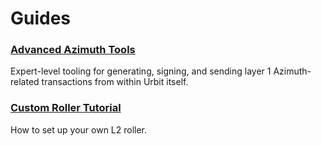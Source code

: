 # Guides

### [Advanced Azimuth Tools](system/identity/guides/advanced-azimuth-tools)

Expert-level tooling for generating, signing, and sending layer 1 Azimuth-related transactions from within Urbit itself.

### [Custom Roller Tutorial](system/identity/guides/roller-tutorial)

How to set up your own L2 roller.
